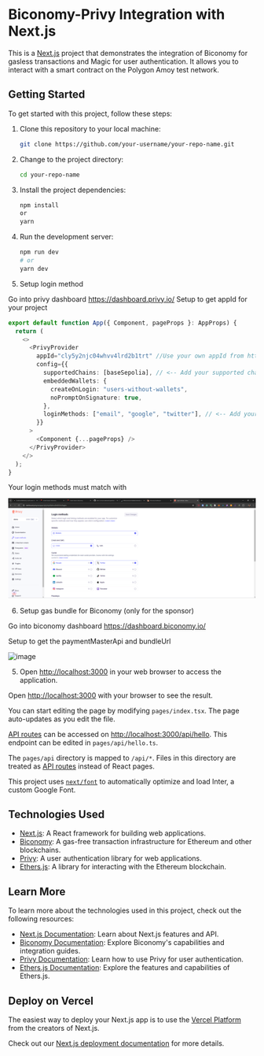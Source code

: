 # Biconomy-Privy Integration with Next.js

This is a [Next.js](https://nextjs.org/) project that demonstrates the integration of Biconomy for gasless transactions and Magic for user authentication. It allows you to interact with a smart contract on the Polygon Amoy test network.

## Getting Started

To get started with this project, follow these steps:

1. Clone this repository to your local machine:

   ```bash
   git clone https://github.com/your-username/your-repo-name.git

2. Change to the project directory:

   ```bash
   cd your-repo-name

3. Install the project dependencies:

   ```bash
   npm install
   or
   yarn

4. Run the development server:

   ```bash
   npm run dev
   # or
   yarn dev

5. Setup login method

Go into privy dashboard https://dashboard.privy.io/
Setup to get appId for your project

```typescript
export default function App({ Component, pageProps }: AppProps) {
  return (
    <>
      <PrivyProvider
        appId="cly5y2njc04whvv4lrd2b1trt" //Use your own appId from https://dashboard.privy.io/
        config={{
          supportedChains: [baseSepolia], // <-- Add your supported chains here
          embeddedWallets: {
            createOnLogin: "users-without-wallets",
            noPromptOnSignature: true,
          },
          loginMethods: ["email", "google", "twitter"], // <-- Add your supported login methods here
        }}
      >
        <Component {...pageProps} />
      </PrivyProvider>
    </>
  );
}
```

Your login methods must match with

![image](images/choose_login_method.png)

6. Setup gas bundle for Biconomy (only for the sponsor)

Go into biconomy dashboard https://dashboard.biconomy.io/

Setup to get the paymentMasterApi and bundleUrl

![image](images/biconomy_dashboard.png)

5. Open [http://localhost:3000](http://localhost:3000) in your web browser to access the application.

Open [http://localhost:3000](http://localhost:3000) with your browser to see the result.

You can start editing the page by modifying `pages/index.tsx`. The page auto-updates as you edit the file.

[API routes](https://nextjs.org/docs/api-routes/introduction) can be accessed on [http://localhost:3000/api/hello](http://localhost:3000/api/hello). This endpoint can be edited in `pages/api/hello.ts`.

The `pages/api` directory is mapped to `/api/*`. Files in this directory are treated as [API routes](https://nextjs.org/docs/api-routes/introduction) instead of React pages.

This project uses [`next/font`](https://nextjs.org/docs/basic-features/font-optimization) to automatically optimize and load Inter, a custom Google Font.



## Technologies Used

* [Next.js](https://nextjs.org/): A React framework for building web applications.
* [Biconomy](https://www.biconomy.io/): A gas-free transaction infrastructure for Ethereum and other blockchains.
* [Privy](https://www.privy.io/): A user authentication library for web applications.
* [Ethers.js](https://docs.ethers.org/v5/): A library for interacting with the Ethereum blockchain.



## Learn More

To learn more about the technologies used in this project, check out the following resources:

* [Next.js Documentation](https://nextjs.org/docs): Learn about Next.js features and API.
* [Biconomy Documentation](https://docs.biconomy.io/): Explore Biconomy's capabilities and integration guides.
* [Privy Documentation](https://docs.privy.io/): Learn how to use Privy for user authentication.
* [Ethers.js Documentation](https://docs.ethers.org/v5/): Explore the features and capabilities of Ethers.js.



## Deploy on Vercel

The easiest way to deploy your Next.js app is to use the [Vercel Platform](https://vercel.com/new?utm_medium=default-template&filter=next.js&utm_source=create-next-app&utm_campaign=create-next-app-readme) from the creators of Next.js.

Check out our [Next.js deployment documentation](https://nextjs.org/docs/deployment) for more details.
